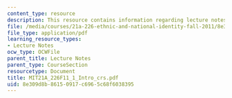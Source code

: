 ```yaml
---
content_type: resource
description: This resource contains information regarding lecture notes.
file: /media/courses/21a-226-ethnic-and-national-identity-fall-2011/8e309d8b86150917c6965c68f6038395_MIT21A_226F11_1_Intro_crs.pdf
file_type: application/pdf
learning_resource_types:
- Lecture Notes
ocw_type: OCWFile
parent_title: Lecture Notes
parent_type: CourseSection
resourcetype: Document
title: MIT21A_226F11_1_Intro_crs.pdf
uid: 8e309d8b-8615-0917-c696-5c68f6038395
---
```

